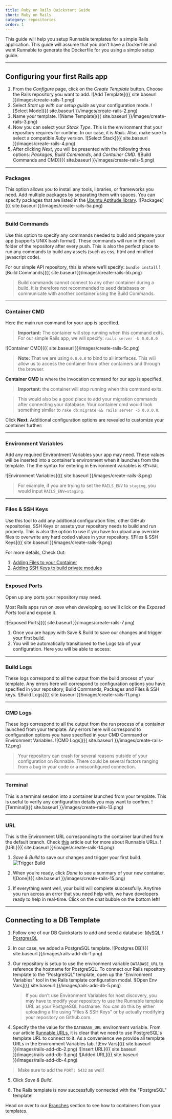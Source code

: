 ```yaml
---
title: Ruby on Rails Quickstart Guide
short: Ruby on Rails
category: repositories
order: 1
---
```


This guide will help you setup Runnable templates for a simple Rails application. This guide will assume that you don’t have a Dockerfile and want Runnable to generate the Dockerfile for you using a simple setup guide.

---

## Configuring your first Rails app

1. From the *Configure* page, click on the *Create Template* button. Choose the Rails repository you want to add.
![Add Template]({{ site.baseurl }}/images/create-rails-1.png)
2. Select _Start up with our setup guide_ as your configuration mode.
![Select Mode]({{ site.baseurl }}/images/create-rails-2.png)
3. Name your template.
![Name Template]({{ site.baseurl }}/images/create-rails-3.png)
4. Now you can select your *Stack Type*. This is the environment that your repository requires for runtime. In our case, it is *Rails*. Also, make sure to select a compatible *Ruby* version.
![Select Stack]({{ site.baseurl }}/images/create-rails-4.png)
5. After clicking *Next*, you will be presented with the following three options: *Packages*, *Build Commands*, and *Container CMD*.
![Build Commands and CMD]({{ site.baseurl }}/images/create-rails-5.png)

---

### Packages

This option allows you to install any tools, libraries, or frameworks you need. Add multiple packages by separating them with spaces. You can specify packages that are listed in the [Ubuntu Aptitude library](http://packages.ubuntu.com/).
![Packages]({{ site.baseurl }}/images/create-rails-5a.png)

---

### Build Commands

Use this option to specify any commands needed to build and prepare your app (supports UNIX bash format). These commands will run in the root folder of the repository after every push. This is also the perfect place to run any commands to build any assets (such as css, html and minified javascript code).

For our simple API repository, this is where we’ll specify:
`bundle install`
![Build Commands]({{ site.baseurl }}/images/create-rails-5b.png)

> Build commands cannot connect to any other container during a build. It is therefore not recommended to seed databases or communicate with another container using the Build Commands.

---

### Container CMD

Here the main run command for your app is specified.

> **Important:** The container will stop running when this command exits. For our simple Rails app, we will specify: `rails server -b 0.0.0.0`

![Container CMD]({{ site.baseurl }}/images/create-rails-5c.png)

> **Note:** That we are using `0.0.0.0` to bind to all interfaces. This will allow us to access the container from other containers and through the browser.

__Container CMD__ is where the invocation command for our app is specified. 

> **Important:** the container will stop running when this command exits.

> This would also be a good place to add your migration commands after connecting your database. Your container cmd would look something similar to `rake db:migrate && rails server -b 0.0.0.0`.

Click __Next__. Additional configuration options are revealed to customize your container further:

---

### Environment Variables

Add any required Environtment Variables your app may need. These values will be inserted into a container's environment when it launches from the template. The the syntax for entering in Environment variables is `KEY=VAL`

![Environment Variables]({{ site.baseurl }}/images/create-rails-8.png)

> For example, if you are trying to set the `RAILS_ENV` to `staging`, you would input `RAILS_ENV=staging`.

---

### Files & SSH Keys

Use this tool to add any addtional configuration files, other GitHub repositories, SSH Keys or assets your repository needs to build and run properly. This is also the option to use if you have to upload any override files to overwrite any hard coded values in your repository.
![Files & SSH Keys]({{ site.baseurl }}/images/create-rails-9.png)

For more details, Check Out:

1. [Adding Files to your Container]({{site.baseurl}}/repositories/adding-files-and-ssh-keys)
2. [Adding SSH Keys to build private modules]({{site.baseurl}}/troubleshooting/my-build-is-failing-because-of-no-such-key-or-host-key-verification-failed-what-do-i-do)

---

### Exposed Ports

Open up any ports your repository may need.

Most Rails apps run on `3000` when developing, so we'll click on the *Exposed Ports* tool and expose it. 

![Exposed Ports]({{ site.baseurl }}/images/create-rails-7.png)

1. Once you are happy with Save & Build to save our changes and trigger your first build.
2. You will be automatically transitioned to the Logs tab of your configuration. Here you will be able to access:

---

### Build Logs

These logs correspond to all the output from the build process of your template. Any errors here will correspond to configuration options you have specified in your repository, Build Commands, Packages and Files & SSH keys.
![Build Logs]({{ site.baseurl }}/images/create-rails-11.png)

---

### CMD Logs

These logs correspond to all the output from the run process of a container launched from your template. Any errors here will correspond to configuration options you have specified in your CMD Command or Environment Variables.
![CMD Logs]({{ site.baseurl }}/images/create-rails-12.png)

> Your repository can crash for several reasons outside of your configuration on Runnable. There could be several factors ranging from a bug in your code or a misconfigured connection.

---

### Terminal

This is a terminal session into a container launched from your template. This is useful to verify any configuration details you may want to confirm.
![Terminal]({{ site.baseurl }}/images/create-rails-13.png)

---

### URL

This is the Environment URL corresponding to the container launched from the default branch. Check [this]({{site.baseurl}}/networking/runnable-urls-explained) article out for more about Runnable URLs.
![URL]({{ site.baseurl }}/images/create-rails-14.png)


1. *Save & Build* to save our changes and trigger your first build. ![Trigger Build](https://support.runnable.com/hc/en-us/article_attachments/203162596/Screen_Shot_2016-03-16_at_9.26.49_PM.png)

2. When you’re ready, click *Done* to see a summary of your new container.
![Done]({{ site.baseurl }}/images/create-rails-15.png)

3. If everything went well, your build will complete successfully. Anytime you run across an error that you need help with, we have developers ready to help in real-time. Click on the chat bubble on the bottom left!

---

## Connecting to a DB Template

1. Follow one of our DB Quickstarts to add and seed a database: [MySQL]({{site.baseurl}}/databases-datastores/databases/database-datastore/how-to-setup-your-mysql-database-template) / [PostgresQL]({{site.baseurl}}/databases-datastores/databases/database-datastore/how-to-setup-your-postgres-database-template)

2. In our case, we added a PostgreSQL template.
![Postgres DB]({{ site.baseurl }}/images/rails-add-db-1.png)

3. Our repository is setup to use the environment variable `DATABASE_URL` to reference the hostname for PostgreSQL. To connect our Rails repository template to the "PostgreSQL" template, open up the "Environment Variables" tool in the Rails template configuration modal.
  ![Open Env Vars]({{ site.baseurl }}/images/rails-add-db-5.png)

    > If you don't use Environment Variables for host discovery, you may have to modify your repository to use the Runnable template URL as your PostgreSQL hostname. You can do this by either uploading a file using "Files & SSH Keys" or by actually modifying your repository on Github.com.

4. Specify the the value for the `DATABASE_URL` environment variable. From our article [Runnable URLs]({{site.baseurl}}/networking/runnable-urls-explained), it is clear that we need to use PostgreSQL's template URL to connect to it. As a convenience we provide all template URLs in the Environment Variables tab.
![Env Vars]({{ site.baseurl }}/images/rails-add-db-2.png) ![Insert URL]({{ site.baseurl }}/images/rails-add-db-3.png) ![Added URL]({{ site.baseurl }}/images/rails-add-db-4.png)

  > Make sure to add the `PORT: 5432` as well!

5. Click *Save & Build*.

6. The Rails template is now successfully connected with the "PostgreSQL" template!

Head on over to our [Branches]({{site.baseurl}}/troubleshooting/i-dont-see-my-branches-being-added-on-runnable) section to see how to containers from your templates.
